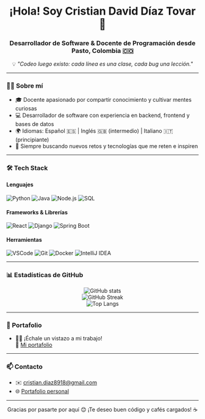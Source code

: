 <h1 align="center">¡Hola! Soy Cristian David Díaz Tovar 👋</h1>
<h3 align="center">Desarrollador de Software & Docente de Programación desde Pasto, Colombia 🇨🇴</h3>

<p align="center">💡 <em>"Codeo luego existo: cada línea es una clase, cada bug una lección."</em></p>

---

### 🧑‍💻 Sobre mí

- 🎓 Docente apasionado por compartir conocimiento y cultivar mentes curiosas  
- 💻 Desarrollador de software con experiencia en backend, frontend y bases de datos  
- 🌍 Idiomas: Español 🇪🇸 | Inglés 🇬🇧 (intermedio) | Italiano 🇮🇹 (principiante)  
- 🚀 Siempre buscando nuevos retos y tecnologías que me reten e inspiren

---

### 🛠️ Tech Stack

#### Lenguajes  
![Python](https://img.shields.io/badge/Python-3776AB?style=flat&logo=python&logoColor=white)
![Java](https://img.shields.io/badge/Java-ED8B00?style=flat&logo=java&logoColor=white)
![Node.js](https://img.shields.io/badge/Node.js-339933?style=flat&logo=node.js&logoColor=white)
![SQL](https://img.shields.io/badge/SQL-4479A1?style=flat&logo=mysql&logoColor=white)

#### Frameworks & Librerías  
![React](https://img.shields.io/badge/React-20232A?style=flat&logo=react&logoColor=61DAFB)
![Django](https://img.shields.io/badge/Django-092E20?style=flat&logo=django&logoColor=white)
![Spring Boot](https://img.shields.io/badge/Spring_Boot-6DB33F?style=flat&logo=spring-boot&logoColor=white)

#### Herramientas  
![VSCode](https://img.shields.io/badge/VS_Code-007ACC?style=flat&logo=visual-studio-code&logoColor=white)
![Git](https://img.shields.io/badge/Git-F05032?style=flat&logo=git&logoColor=white)
![Docker](https://img.shields.io/badge/Docker-2496ED?style=flat&logo=docker&logoColor=white)
![IntelliJ IDEA](https://img.shields.io/badge/IntelliJ_IDEA-000000?style=flat&logo=intellij-idea&logoColor=white)

---

### 📊 Estadísticas de GitHub

<p align="center">
  <img src="https://github-readme-stats.vercel.app/api?username=cristian7712&show_icons=true&theme=tokyonight&hide_title=true&count_private=true" alt="GitHub stats" />
  <br />
  <img src="https://github-readme-streak-stats.herokuapp.com/?user=cristian7712&theme=tokyonight" alt="GitHub Streak" />
  <br />
  <img src="https://github-readme-stats.vercel.app/api/top-langs/?username=cristian7712&layout=compact&theme=tokyonight&langs_count=6" alt="Top Langs" />
</p>

---

### 🚀 Portafolio

- 👨‍💻 ¡Échale un vistazo a mi trabajo!  
📎 [Mi portafolio](https://portafolio-personal-cristian-diaz.vercel.app/)

---

### 📫 Contacto

- ✉️ cristian.diaz8918@gmail.com  
- 🌐 [Portafolio personal](https://portafolio-personal-cristian-diaz.vercel.app/)

---

<p align="center">Gracias por pasarte por aquí 😊 ¡Te deseo buen código y cafés cargados! ☕</p>
